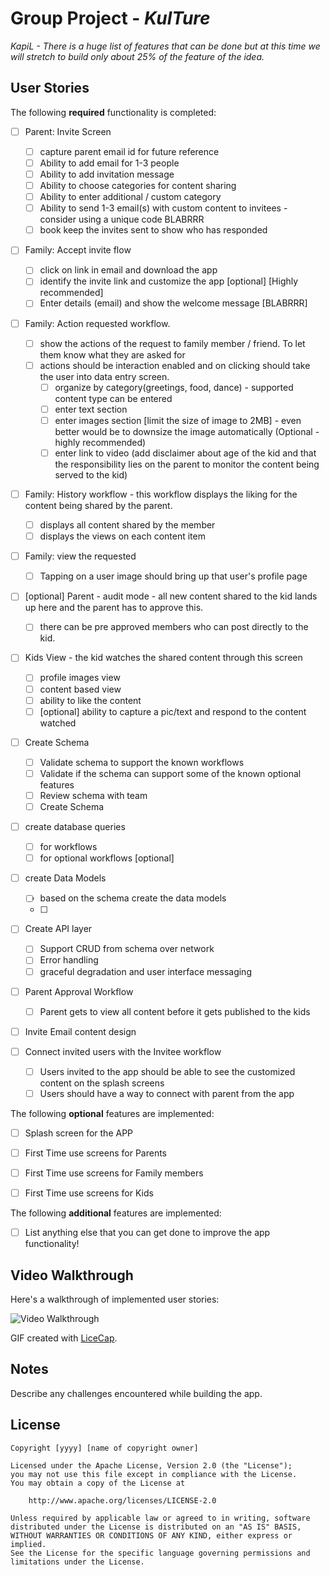 # Group Project - *KulTure*
*KapiL - There is a huge list of features that can be done but at this time we will stretch to build only about 25% of the feature of the idea.*

## User Stories

The following **required** functionality is completed:

- [ ] Parent: Invite Screen
	- [ ] capture parent email id for future reference
   - [ ] Ability to add email for 1-3 people
   - [ ] Ability to add invitation message
   - [ ] Ability to choose categories for content sharing
   - [ ] Ability to enter additional / custom category
   - [ ] Ability to send 1-3 email(s) with custom content to invitees - consider using a unique code BLABRRR
   - [ ] book keep the invites sent to show who has responded

- [ ] Family: Accept invite flow
   - [ ] click on link in email and download the app
   - [ ] identify the invite link and customize the app [optional] [Highly recommended]
   - [ ] Enter details (email) and show the welcome message [BLABRRR]

- [ ] Family: Action requested workflow.
   - [ ] show the actions of the request to family member / friend. To let them know what they are asked for
   - [ ] actions should be interaction enabled and on clicking should take the user into data entry screen. 
	   - [ ] organize by category(greetings, food, dance) - supported content type can be entered
	   	- [ ] enter text section
		- [ ] enter images section [limit the size of image to 2MB] - even better would be to downsize the image automatically (Optional - highly recommended)
		- [ ] enter link to video (add disclaimer about age of the kid and that the responsibility lies on the parent to monitor the content being served to the kid)

- [ ] Family: History workflow - this workflow displays the liking for the content being shared by the parent.
	- [ ] displays all content shared by the member
	- [ ] displays the views on each content item

- [ ] Family: view the requested 
   - [ ] Tapping on a user image should bring up that user's profile page

- [ ] [optional] Parent - audit mode - all new content shared to the kid lands up here and the parent has to approve this.
	- [ ] there can be pre approved members who can post directly to the kid.

- [ ] Kids View - the kid watches the shared content through this screen
	- [ ] profile images view
	- [ ] content based view
	- [ ] ability to like the content
	- [ ] [optional] ability to capture a pic/text and respond to the content watched

- [ ] Create Schema 
	- [ ] Validate schema to support the known workflows
	- [ ] Validate if the schema can support some of the known optional features
	- [ ] Review schema with team
	- [ ] Create Schema

- [ ] create database queries
	- [ ] for workflows
	- [ ] for optional workflows [optional]

- [ ] create Data Models 
	- [ ] based on the schema create the data models
	- [ ]

- [ ] Create API layer 
	- [ ] Support CRUD from schema over network
	- [ ] Error handling
	- [ ] graceful degradation and user interface messaging

- [ ] Parent Approval Workflow
	- [ ] Parent gets to view all content before it gets published to the kids

- [ ] Invite Email content design

- [ ] Connect invited users with the Invitee workflow
	- [ ] Users invited to the app should be able to see the customized content on the splash screens
	- [ ] Users should have a way to connect with parent from the app

The following **optional** features are implemented:
- [ ] Splash screen for the APP
- [ ] First Time use screens for Parents
- [ ] First Time use screens for Family members
- [ ] First Time use screens for Kids


The following **additional** features are implemented:

- [ ] List anything else that you can get done to improve the app functionality!


## Video Walkthrough

Here's a walkthrough of implemented user stories:

<img src='http://i.imgur.com/link/to/your/gif/file.gif' title='Video Walkthrough' width='' alt='Video Walkthrough' />

GIF created with [LiceCap](http://www.cockos.com/licecap/).

## Notes

Describe any challenges encountered while building the app.

## License

    Copyright [yyyy] [name of copyright owner]

    Licensed under the Apache License, Version 2.0 (the "License");
    you may not use this file except in compliance with the License.
    You may obtain a copy of the License at

        http://www.apache.org/licenses/LICENSE-2.0

    Unless required by applicable law or agreed to in writing, software
    distributed under the License is distributed on an "AS IS" BASIS,
    WITHOUT WARRANTIES OR CONDITIONS OF ANY KIND, either express or implied.
    See the License for the specific language governing permissions and
    limitations under the License.
